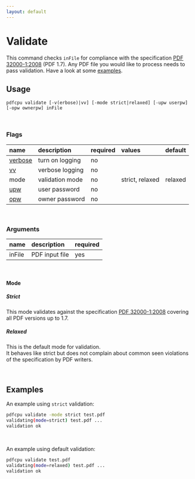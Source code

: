 ```yaml
---
layout: default
---
```


# Validate

This command checks `inFile` for compliance with the specification [PDF 32000-1:2008](https://www.adobe.com/content/dam/acom/en/devnet/pdf/pdfs/PDF32000_2008.pdf) (PDF 1.7). Any PDF file you would like to process needs to pass validation. Have a look at some [examples](#examples).

## Usage

```
pdfcpu validate [-v(erbose)|vv] [-mode strict|relaxed] [-upw userpw] [-opw ownerpw] inFile
```

<br>

### Flags

| name                             | description     | required | values          |default
|:---------------------------------|:----------------|:---------|:----------------|:------
| [verbose](../getting_started/common_flags.md) | turn on logging | no       |
| [vv](../getting_started/common_flags.md)      | verbose logging | no       |
| mode                             | validation mode | no       | strict, relaxed | relaxed
| [upw](../getting_started/common_flags.md)     | user password   | no
| [opw](../getting_started/common_flags.md)    | owner password  | no

<br>

### Arguments

| name         | description         | required
|:-------------|:--------------------|:--------
| inFile       | PDF input file      | yes

<br>

#### Mode

##### Strict

This mode validates against the specification [PDF 32000-1:2008](https://www.adobe.com/content/dam/acom/en/devnet/pdf/pdfs/PDF32000_2008.pdf) covering all PDF versions up to 1.7.

##### Relaxed

This is the default mode for validation.<br>
It behaves like strict but does not complain about common seen violations of the specification by PDF writers.

<br>

## Examples

An example using `strict` validation:
```sh
pdfcpu validate -mode strict test.pdf
validating(mode=strict) test.pdf ...
validation ok
```

<br>

An example using default validation:
```sh
pdfcpu validate test.pdf
validating(mode=relaxed) test.pdf ...
validation ok
```
